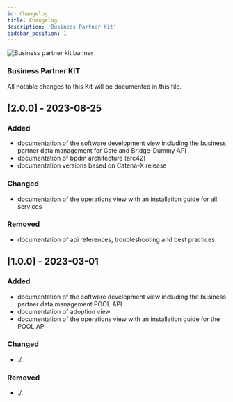 ```yaml
---
id: Changelog
title: Changelog 
description: 'Business Partner Kit'
sidebar_position: 1
---
```


![Business partner kit banner](@site/static/img/BPKitIcon.png)

### Business Partner KIT

All notable changes to this Kit will be documented in this file.

## [2.0.0] - 2023-08-25

<h3>Added</h3>

- documentation of the software development view including the business partner data management for Gate and Bridge-Dummy API
- documentation of bpdm architecture (arc42)
- documentation versions based on Catena-X release

<h3>Changed</h3>

- documentation of the operations view with an installation guide for all services

<h3>Removed</h3>

- documentation of api references, troubleshooting and best practices

## [1.0.0] - 2023-03-01

<h3>Added</h3>

- documentation of the software development view including the business partner data management POOL API
- documentation of adoption view
- documentation of the operations view with an installation guide for the POOL API

<h3>Changed</h3>

- ./.

<h3>Removed</h3>

- ./.
